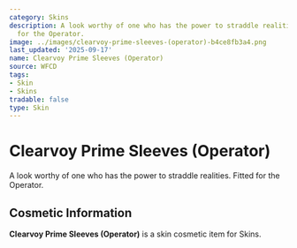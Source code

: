 ```yaml
---
category: Skins
description: A look worthy of one who has the power to straddle realities. Fitted
  for the Operator.
image: ../images/clearvoy-prime-sleeves-(operator)-b4ce8fb3a4.png
last_updated: '2025-09-17'
name: Clearvoy Prime Sleeves (Operator)
source: WFCD
tags:
- Skin
- Skins
tradable: false
type: Skin
---
```


# Clearvoy Prime Sleeves (Operator)

A look worthy of one who has the power to straddle realities. Fitted for the Operator.

## Cosmetic Information

**Clearvoy Prime Sleeves (Operator)** is a skin cosmetic item for Skins.

